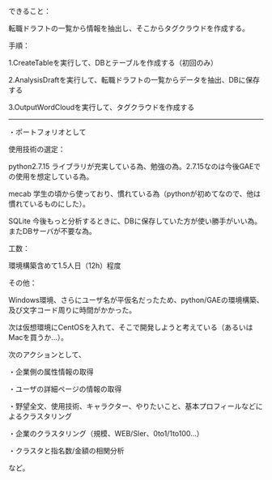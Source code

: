 できること：

転職ドラフトの一覧から情報を抽出し、そこからタグクラウドを作成する。

手順：

1.CreateTableを実行して、DBとテーブルを作成する（初回のみ）

2.AnalysisDraftを実行して、転職ドラフトの一覧からデータを抽出、DBに保存する

3.OutputWordCloudを実行して、タグクラウドを作成する

-------------------------------------------
・ポートフォリオとして

使用技術の選定：

python2.7.15 ライブラリが充実している為、勉強の為。2.7.15なのは今後GAEでの使用を想定している為。

mecab 学生の頃から使っており、慣れている為（pythonが初めてなので、他は慣れているものにした）。

SQLite 今後もっと分析するときに、DBに保存していた方が使い勝手がいい為。またDBサーバが不要な為。


工数：

環境構築含めて1.5人日（12h）程度

その他：

Windows環境、さらにユーザ名が平仮名だったため、python/GAEの環境構築、及び文字コード周りに時間がかかった。

次は仮想環境にCentOSを入れて、そこで開発しようと考えている（あるいはMacを買うか…）。

次のアクションとして、

・企業側の属性情報の取得

・ユーザの詳細ページの情報の取得

・野望全文、使用技術、キャラクター、やりたいこと、基本プロフィールなどによるクラスタリング

・企業のクラスタリング（規模、WEB/SIer、0to1/1to100…）

・クラスタと指名数/金額の相関分析

など。


